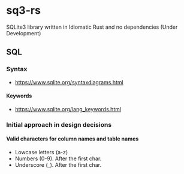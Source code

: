 # sq3-rs

SQLite3 library written in Idiomatic Rust and no dependencies (Under Development) 

## SQL

### Syntax

- https://www.sqlite.org/syntaxdiagrams.html

#### Keywords

- https://www.sqlite.org/lang_keywords.html


### Initial approach in design decisions

#### Valid characters for column names and table names
- Lowcase letters (a-z)
- Numbers (0-9). After the first char.
- Underscore (_). After the first char.
